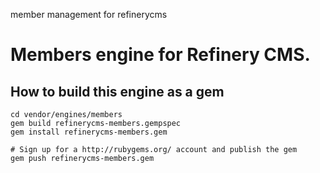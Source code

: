 member management for refinerycms

# Members engine for Refinery CMS.

## How to build this engine as a gem

    cd vendor/engines/members
    gem build refinerycms-members.gempspec
    gem install refinerycms-members.gem
    
    # Sign up for a http://rubygems.org/ account and publish the gem
    gem push refinerycms-members.gem
